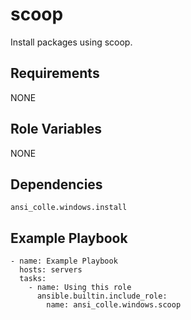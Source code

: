 scoop
=========

Install packages using scoop.

Requirements
------------

NONE

Role Variables
--------------

NONE

Dependencies
------------

`ansi_colle.windows.install`

Example Playbook
----------------
```
- name: Example Playbook
  hosts: servers
  tasks:
    - name: Using this role
      ansible.builtin.include_role:
        name: ansi_colle.windows.scoop
```
